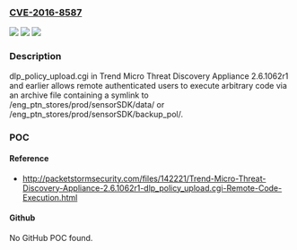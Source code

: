 ### [CVE-2016-8587](https://cve.mitre.org/cgi-bin/cvename.cgi?name=CVE-2016-8587)
![](https://img.shields.io/static/v1?label=Product&message=n%2Fa&color=blue)
![](https://img.shields.io/static/v1?label=Version&message=n%2Fa&color=blue)
![](https://img.shields.io/static/v1?label=Vulnerability&message=n%2Fa&color=brighgreen)

### Description

dlp_policy_upload.cgi in Trend Micro Threat Discovery Appliance 2.6.1062r1 and earlier allows remote authenticated users to execute arbitrary code via an archive file containing a symlink to /eng_ptn_stores/prod/sensorSDK/data/ or /eng_ptn_stores/prod/sensorSDK/backup_pol/.

### POC

#### Reference
- http://packetstormsecurity.com/files/142221/Trend-Micro-Threat-Discovery-Appliance-2.6.1062r1-dlp_policy_upload.cgi-Remote-Code-Execution.html

#### Github
No GitHub POC found.

